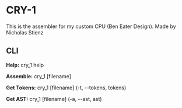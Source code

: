 # CRY-1
This is the assembler for my custom CPU (Ben Eater Design). Made by Nicholas Stienz

## CLI
**Help:** cry_1 help

**Assemble:** cry_1 [filename]

**Get Tokens:** cry_1 [filename] (-t, --tokens, tokens)

**Get AST:** cry_1 [filename] (-a, --ast, ast)

